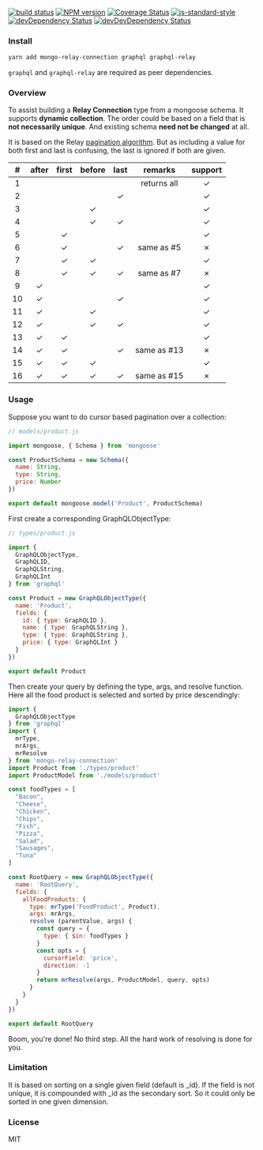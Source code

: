 [![build status][travis-image]][travis-url]
[![NPM version][npm-image]][npm-url]
[![Coverage Status][coverall-image]][coverall-url]
[![js-standard-style][standard-image]][standard-url]
[![devDependency Status][david-image]][david-url]
[![devDevDependency Status][david-image-dev]][david-url-dev]

[travis-image]: https://travis-ci.org/jackytck/mongo-relay-connection.svg?branch=master
[travis-url]: https://travis-ci.org/jackytck/mongo-relay-connection
[npm-image]: https://img.shields.io/npm/v/mongo-relay-connection.svg
[npm-url]: https://npmjs.org/package/mongo-relay-connection
[coverall-image]: https://coveralls.io/repos/jackytck/mongo-relay-connection/badge.svg?branch=master
[coverall-url]: https://coveralls.io/github/jackytck/mongo-relay-connection?branch=master
[standard-image]: https://img.shields.io/badge/code%20style-standard-brightgreen.svg
[standard-url]: http://standardjs.com
[david-image]: https://david-dm.org/jackytck/mongo-relay-connection.svg
[david-url]: https://david-dm.org/jackytck/mongo-relay-connection
[david-image-dev]: https://david-dm.org/jackytck/mongo-relay-connection/dev-status.svg
[david-url-dev]: https://david-dm.org/jackytck/mongo-relay-connection#info=devDependencies

### Install

```bash
yarn add mongo-relay-connection graphql graphql-relay
```

`graphql` and `graphql-relay` are required as peer dependencies.

### Overview
To assist building a **Relay Connection** type from a mongoose schema. It supports **dynamic collection**. The order could be based on a field that is **not necessarily unique**. And existing schema **need not be changed** at all.

It is based on the Relay [pagination algorithm](https://facebook.github.io/relay/graphql/connections.htm#sec-Pagination-algorithm). But as including a value for both first and last is confusing, the last is ignored if both are given.

|  # 	| after 	| first 	| before 	| last 	|   remarks   	| support 	|
|:--:	|:-----:	|:-----:	|:------:	|:----:	|:-----------:	|:-------:	|
|  1 	|       	|       	|        	|      	| returns all 	|    ✓    	|
|  2 	|       	|       	|        	|   ✓  	|             	|    ✓    	|
|  3 	|       	|       	|    ✓   	|      	|             	|    ✓    	|
|  4 	|       	|       	|    ✓   	|   ✓  	|             	|    ✓    	|
|  5 	|       	|   ✓   	|        	|      	|             	|    ✓    	|
|  6 	|       	|   ✓   	|        	|   ✓  	|  same as #5 	|    ✗    	|
|  7 	|       	|   ✓   	|    ✓   	|      	|             	|    ✓    	|
|  8 	|       	|   ✓   	|    ✓   	|   ✓  	|  same as #7 	|    ✗    	|
|  9 	|   ✓   	|       	|        	|      	|             	|    ✓    	|
| 10 	|   ✓   	|       	|        	|   ✓  	|             	|    ✓    	|
| 11 	|   ✓   	|       	|    ✓   	|      	|             	|    ✓    	|
| 12 	|   ✓   	|       	|    ✓   	|   ✓  	|             	|    ✓    	|
| 13 	|   ✓   	|   ✓   	|        	|      	|             	|    ✓    	|
| 14 	|   ✓   	|   ✓   	|        	|   ✓  	| same as #13 	|    ✗    	|
| 15 	|   ✓   	|   ✓   	|    ✓   	|      	|             	|    ✓    	|
| 16 	|   ✓   	|   ✓   	|    ✓   	|   ✓  	| same as #15 	|    ✗    	|

### Usage
Suppose you want to do cursor based pagination over a collection:
``` js
// models/product.js

import mongoose, { Schema } from 'mongoose'

const ProductSchema = new Schema({
  name: String,
  type: String,
  price: Number
})

export default mongoose.model('Product', ProductSchema)
```

First create a corresponding GraphQLObjectType:
``` js
// types/product.js

import {
  GraphQLObjectType,
  GraphQLID,
  GraphQLString,
  GraphQLInt
} from 'graphql'

const Product = new GraphQLObjectType({
  name: 'Product',
  fields: {
    id: { type: GraphQLID },
    name: { type: GraphQLString },
    type: { type: GraphQLString },
    price: { type: GraphQLInt }
  }
})

export default Product
```

Then create your query by defining the type, args, and resolve function.
Here all the food product is selected and sorted by price descendingly:
``` js
import {
  GraphQLObjectType
} from 'graphql'
import {
  mrType,
  mrArgs,
  mrResolve
} from 'mongo-relay-connection'
import Product from './types/product'
import ProductModel from './models/product'

const foodTypes = [
  "Bacon",
  "Cheese",
  "Chicken",
  "Chips",
  "Fish",
  "Pizza",
  "Salad",
  "Sausages",
  "Tuna"
]

const RootQuery = new GraphQLObjectType({
  name: 'RootQuery',
  fields: {
    allFoodProducts: {
      type: mrType('FoodProduct', Product),
      args: mrArgs,
      resolve (parentValue, args) {
        const query = {
          type: { $in: foodTypes }
        }
        const opts = {
          cursorField: 'price',
          direction: -1
        }
        return mrResolve(args, ProductModel, query, opts)
      }
    }
  }
})

export default RootQuery
```
Boom, you're done! No third step. All the hard work of resolving is done for you.


### Limitation
It is based on sorting on a single given field (default is _id). If the field is not unique, it is compounded with _id as the secondary sort. So it could only be
sorted in one given dimension.

### License

MIT
